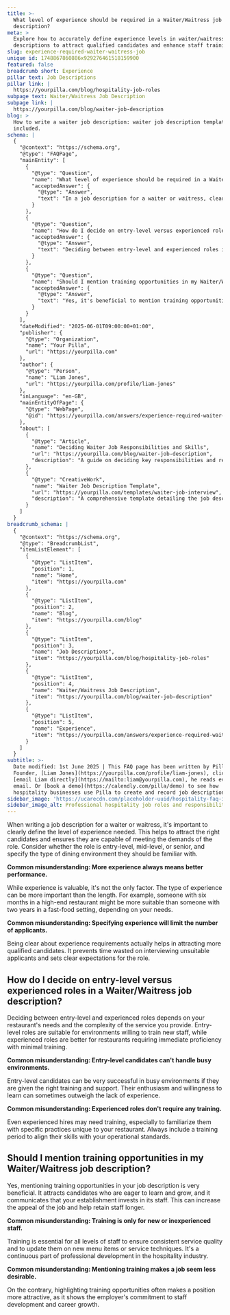 ```yaml
---
title: >-
  What level of experience should be required in a Waiter/Waitress job
  description?
meta: >
  Explore how to accurately define experience levels in waiter/waitress job
  descriptions to attract qualified candidates and enhance staff training.
slug: experience-required-waiter-waitress-job
unique id: 1748867860886x929276461518159900
featured: false
breadcrumb short: Experience
pillar text: Job Descriptions
pillar link: |
  https://yourpilla.com/blog/hospitality-job-roles
subpage text: Waiter/Waitress Job Description
subpage link: |
  https://yourpilla.com/blog/waiter-job-description
blog: >
  How to write a waiter job description: waiter job description template
  included.
schema: |
  {
    "@context": "https://schema.org",
    "@type": "FAQPage",
    "mainEntity": [
      {
        "@type": "Question",
        "name": "What level of experience should be required in a Waiter/Waitress job description?",
        "acceptedAnswer": {
          "@type": "Answer",
          "text": "In a job description for a waiter or waitress, clearly define the experience level required. Indicate whether the position is entry-level, mid-level, or senior. Specify the type of dining environment they should be familiar with. While experience is important, the type of experience can be more crucial, such as prioritising candidates with relevant high-end restaurant experience."
        }
      },
      {
        "@type": "Question",
        "name": "How do I decide on entry-level versus experienced roles in a Waiter/Waitress job description?",
        "acceptedAnswer": {
          "@type": "Answer",
          "text": "Deciding between entry-level and experienced roles in a waiter or waitress job description depends on your restaurant's specific needs and the complexity of the service provided. Choose entry-level roles for environments open to training new staff, and experienced roles for situations requiring immediate skill proficiency with minimal training."
        }
      },
      {
        "@type": "Question",
        "name": "Should I mention training opportunities in my Waiter/Waitress job description?",
        "acceptedAnswer": {
          "@type": "Answer",
          "text": "Yes, it's beneficial to mention training opportunities in your job description. This attracts candidates who are eager to learn and grow, communicates your investment in staff, and can help retain employees longer. Training is essential for all staff members to ensure consistent service quality and for professional development."
        }
      }
    ],
    "dateModified": "2025-06-01T09:00:00+01:00",
    "publisher": {
      "@type": "Organization",
      "name": "Your Pilla",
      "url": "https://yourpilla.com"
    },
    "author": {
      "@type": "Person",
      "name": "Liam Jones",
      "url": "https://yourpilla.com/profile/liam-jones"
    },
    "inLanguage": "en-GB",
    "mainEntityOfPage": {
      "@type": "WebPage",
      "@id": "https://yourpilla.com/answers/experience-required-waiter-waitress-job"
    },
    "about": [
      {
        "@type": "Article",
        "name": "Deciding Waiter Job Responsibilities and Skills",
        "url": "https://yourpilla.com/blog/waiter-job-description",
        "description": "A guide on deciding key responsibilities and required skills for creating effective Waiter job descriptions."
      },
      {
        "@type": "CreativeWork",
        "name": "Waiter Job Description Template",
        "url": "https://yourpilla.com/templates/waiter-job-interview",
        "description": "A comprehensive template detailing the job description for waiters, including necessary qualifications, skills, and interview procedures."
      }
    ]
  }
breadcrumb_schema: |
  {
    "@context": "https://schema.org",
    "@type": "BreadcrumbList",
    "itemListElement": [
      {
        "@type": "ListItem",
        "position": 1,
        "name": "Home",
        "item": "https://yourpilla.com"
      },
      {
        "@type": "ListItem",
        "position": 2,
        "name": "Blog",
        "item": "https://yourpilla.com/blog"
      },
      {
        "@type": "ListItem",
        "position": 3,
        "name": "Job Descriptions",
        "item": "https://yourpilla.com/blog/hospitality-job-roles"
      },
      {
        "@type": "ListItem",
        "position": 4,
        "name": "Waiter/Waitress Job Description",
        "item": "https://yourpilla.com/blog/waiter-job-description"
      },
      {
        "@type": "ListItem",
        "position": 5,
        "name": "Experience",
        "item": "https://yourpilla.com/answers/experience-required-waiter-waitress-job"
      }
    ]
  }
subtitle: >-
  Date modified: 1st June 2025 | This FAQ page has been written by Pilla
  Founder, [Liam Jones](https://yourpilla.com/profile/liam-jones), click to
  [email Liam directly](https://mailto:liam@yourpilla.com), he reads every
  email. Or [book a demo](https://calendly.com/pilla/demo) to see how
  hospitality businesses use Pilla to create and record job descriptions.
sidebar_image: 'https://ucarecdn.com/placeholder-uuid/hospitality-faq-image.jpg'
sidebar_image_alt: Professional hospitality job roles and responsibilities
---
```

When writing a job description for a waiter or waitress, it's important to clearly define the level of experience needed. This helps to attract the right candidates and ensures they are capable of meeting the demands of the role. Consider whether the role is entry-level, mid-level, or senior, and specify the type of dining environment they should be familiar with.

**Common misunderstanding: More experience always means better performance.**

While experience is valuable, it's not the only factor. The type of experience can be more important than the length. For example, someone with six months in a high-end restaurant might be more suitable than someone with two years in a fast-food setting, depending on your needs.

**Common misunderstanding: Specifying experience will limit the number of applicants.**

Being clear about experience requirements actually helps in attracting more qualified candidates. It prevents time wasted on interviewing unsuitable applicants and sets clear expectations for the role.

## How do I decide on entry-level versus experienced roles in a Waiter/Waitress job description?

Deciding between entry-level and experienced roles depends on your restaurant's needs and the complexity of the service you provide. Entry-level roles are suitable for environments willing to train new staff, while experienced roles are better for restaurants requiring immediate proficiency with minimal training.

**Common misunderstanding: Entry-level candidates can't handle busy environments.**

Entry-level candidates can be very successful in busy environments if they are given the right training and support. Their enthusiasm and willingness to learn can sometimes outweigh the lack of experience.

**Common misunderstanding: Experienced roles don't require any training.**

Even experienced hires may need training, especially to familiarize them with specific practices unique to your restaurant. Always include a training period to align their skills with your operational standards.

## Should I mention training opportunities in my Waiter/Waitress job description?

Yes, mentioning training opportunities in your job description is very beneficial. It attracts candidates who are eager to learn and grow, and it communicates that your establishment invests in its staff. This can increase the appeal of the job and help retain staff longer.

**Common misunderstanding: Training is only for new or inexperienced staff.**

Training is essential for all levels of staff to ensure consistent service quality and to update them on new menu items or service techniques. It's a continuous part of professional development in the hospitality industry.

**Common misunderstanding: Mentioning training makes a job seem less desirable.**

On the contrary, highlighting training opportunities often makes a position more attractive, as it shows the employer's commitment to staff development and career growth.
